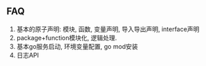 ## FAQ

1. 基本的原子声明: 模块, 函数, 变量声明, 导入导出声明, interface声明
2. package+function模块化, 逻辑处理.
3. 基本go服务启动, 环境变量配置, go mod安装
4. 日志API